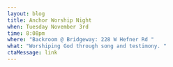 ```yaml
---
layout: blog
title: Anchor Worship Night
when: Tuesday November 3rd
time: 8:08pm
where: "Backroom @ Bridgeway: 228 W Hefner Rd "
what: "Worshiping God through song and testimony. "
ctaMessage: link
---
```

